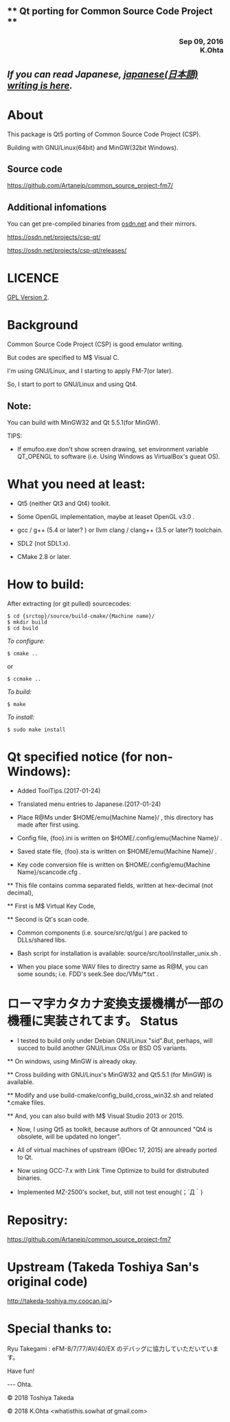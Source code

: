 <H2>** Qt porting for Common Source Code Project **</H2>
<div align="right">
<H3>Sep 09, 2016<BR>
K.Ohta <whatisthis.sowhat _at_ gmail.com></H3>
</div>

## *If you can read Japanese, [japanese(日本語) writing is here](/README.md/).*


About
====

   This package is Qt5 porting of Common Source Code Project (CSP).
   
   Building with GNU/Linux(64bit) and MinGW(32bit Windows).

## Source code
   
<https://github.com/Artanejp/common_source_project-fm7/> 

## Additional infomations
   
You can get pre-compiled binaries from [osdn.net](http://osdn.net) and their mirrors.
    
<https://osdn.net/projects/csp-qt/>  
   
<https://osdn.net/projects/csp-qt/releases/>


LICENCE
======

[GPL Version 2](http://www.opensource.jp/gpl/gpl.ja.html).

Background
==========

   Common Source Code Project (CSP) is good emulator writing.
   
   But codes are specified to M$ Visual C.
   
   I'm using GNU/Linux, and I starting to apply FM-7(or later).
   
   So, I start to port to GNU/Linux and using Qt4.
   
## Note:

You can build with MinGW32 and Qt 5.5.1(for MinGW).

TIPS:

* If emufoo.exe don't show screen drawing, set environment variable QT_OPENGL to software (i.e. Using Windows as VirtualBox's gueat OS).
     
What you need at least:
=====

* Qt5 (neither Qt3 and Qt4) toolkit.

* Some OpenGL implementation, maybe at leaset OpenGL v3.0 .

* gcc / g++ (5.4 or later? ) or llvm clang / clang++ (3.5 or later?) toolchain.

* SDL2 (not SDL1.x).

* CMake 2.8 or later.

How to build:
=====

After extracting (or git pulled) sourcecodes:

    $ cd {srctop}/source/build-cmake/{Machine name}/
    $ mkdir build
    $ cd build
   
*To configure:*
   
    $ cmake ..
	
 or
   
    $ ccmake ..

*To build:*

    $ make

*To install:*

    $ sudo make install

Qt specified notice (for non-Windows):
====

* Added ToolTips.(2017-01-24)
      
* Translated menu entries to Japanese.(2017-01-24)

* Place R@Ms under $HOME/emu{Machine Name}/ , this directory has made after first using.

* Config file, {foo}.ini is written on $HOME/.config/emu{Machine Name}/ .

* Saved state file, {foo}.sta is written on $HOME/emu{Machine Name}/ .

* Key code conversion file is written on $HOME/.config/emu{Machine Name}/scancode.cfg .

 ** This file contains comma separated fields, written at hex-decimal (not decimal),
 
 ** First is M$ Virtual Key Code,
 
 ** Second is Qt's scan code.
   
* Common components (i.e. source/src/qt/gui ) are packed to DLLs/shared libs.

* Bash script for installation is available: source/src/tool/installer_unix.sh .

* When you place some WAV files to directry same as R@M, you can some sounds; i.e. FDD's seek.See doc/VMs/*.txt .

ローマ字カタカナ変換支援機構が一部の機種に実装されてます。
Status
====

* I tested to build only under Debian GNU/Linux "sid".But, perhaps, will succed to build another GNU/Linux OSs or BSD OS variants.

 ** On windows, using MinGW is already okay.
 
 ** Cross building with GNU/Linux's MinGW32 and Qt5.5.1 (for MinGW) is available.
 
 ** Modify and use build-cmake/config_build_cross_win32.sh and related *.cmake files.
 
 ** And, you can also build with M$ Visual Studio 2013 or 2015.
   
* Now, I using Qt5 as toolkit, because authors of Qt announced "Qt4 is obsolete, will be updated no longer".

* All of virtual machines of upstream (@Dec 17, 2015) are already ported to Qt.

* Now using GCC-7.x with Link Time Optimize to build for distrubuted binaries.

* Implemented MZ-2500's socket, but, still not test enough(；´Д｀)

Repositry:
===

<https://github.com/Artanejp/common_source_project-fm7>
      
Upstream (Takeda Toshiya San's original code)
====

<http://takeda-toshiya.my.coocan.jp/>>

Special thanks to:
==

  Ryu Takegami : eFM-8/7/77/AV/40/EX のデバッグに協力していただいています。

Have fun!

--- Ohta.
 
&copy; 2018 Toshiya Takeda

&copy; 2018 K.Ohta <whatisthis.sowhat _at_ gmail.com>

